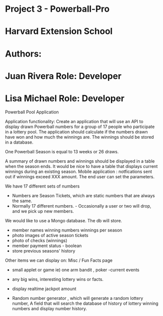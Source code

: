 # Project 3 - Powerball-Pro
# Harvard Extension School
# Authors: 
# Juan Rivera Role: Developer
# Lisa Michael Role: Developer 

Powerball Pool Application 

Application functionality: 
Create an application that will use an API to display drawn Powerball numbers for a group of 17 people who participate in a lottery pool.
The application should calculate if the numbers drawn have won and how much the winnings are. 
The winnings should be stored in a database. 


One Powerball Season is equal to 13 weeks or 26 draws. 

A summary of drawn numbers and winnings should be displayed in a table when the season ends. 
It would be nice to have a table that displays current winnings during an existing season.
Mobile application : notfications sent out if winnings exceed XXX amount.  The end user can set the parameters.

We have 17 different sets of numbers 
- Numbers are Season Tickets, which are static numbers that are always the same. 
-  Normally 17 different numbers.  - Occasionally a user or two will drop, and we pick up new members. 

We would like to use a Mongo database. The db will store.  
- member names 
winning numbers 
winnings per season
- photo images of active season tickets
- photo of checks (winnings) 
- member payment status - boolean 
- store previous seasons' history 



Other items we can display on: 
Misc / Fun Facts page 
- small applet or game ie) one arm bandit , poker 
-current events  
- any big wins, interesting lottery wins or facts.

- display realtime jackpot amount 
- Random number generator , which will generate a random lottery number, 
A  field that will search  the database of history of lottery winning numbers and display number history. 
